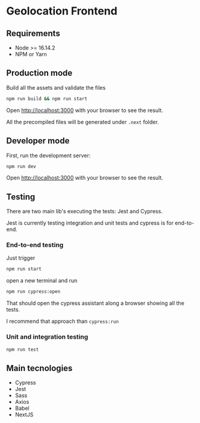 # Geolocation Frontend


## Requirements

* Node >= 16.14.2
* NPM or Yarn


## Production mode
Build all the assets and validate the files

```bash
npm run build && npm run start
```

Open [http://localhost:3000](http://localhost:3000) with your browser to see the result.

All the precompiled files will be generated under `.next` folder.

## Developer mode

First, run the development server:

```bash
npm run dev
```

Open [http://localhost:3000](http://localhost:3000) with your browser to see the result.

## Testing

There are two main lib's executing the tests: Jest and Cypress.

Jest is currently testing integration and unit tests and cypress is for end-to-end.


### End-to-end testing

Just trigger

```bash
npm run start
```

open a new terminal and run

```bash
npm run cypress:open
```

That should open the cypress assistant along a browser showing all the tests.

I recommend that approach than `cypress:run`

### Unit and integration testing

```bash
npm run test
```

## Main tecnologies

* Cypress
* Jest
* Sass
* Axios
* Babel
* NextJS
